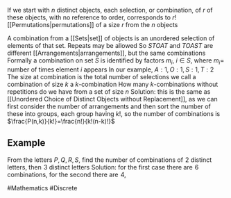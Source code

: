 If we start with $n$ distinct objects, each selection, or combination, of $r$ of these objects, with no reference to order, corresponds to $r!$ [[Permutations|permutations]] of a size $r$ from the $n$ objects


A combination from a [[Sets|set]] of objects is an unordered selection of elements of that set. Repeats may be allowed
So $STOAT$ and $TOAST$ are different [[Arrangements|arrangements]], but the same combinations
Formally a combination on set $S$ is identified by factors $m_{i}$, $i\in S$, where $m_{i}=$ number of times element $i$ appears
In our example, $A:1,O:1,S:1,T:2$ 
The size at combination is the total number of selections we call a combination of size $k$ a $k$-combination
How many $k$-combinations without repetitions do we have from a set of size $n$
Solution: this is the same as [[Unordered Choice of Distinct Objects without Replacement]], as we can first consider the number of arrangements and then sort the number of these into groups, each group having $k!$, so the number of combinations is $\frac{P(n,k)}{k!}=\frac{n!}{k!(n-k)!}$
## Example
From the letters $P,Q,R,S$, find the number of combinations of $\hspace{0pt}2$ distinct letters, then $\hspace{0pt}3$ distinct letters
Solution: for the first case there are $\hspace{0pt}6$ combinations, for the second there are $\hspace{0pt}4$, 

#Mathematics #Discrete 